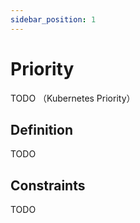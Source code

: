 ```yaml
---
sidebar_position: 1
---
```


# Priority

TODO
（Kubernetes Priority）

## Definition

TODO

## Constraints

TODO


